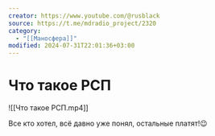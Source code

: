 ```yaml
---
creator: https://www.youtube.com/@rusblack
source: https://t.me/mdradio_project/2320
category:
  - "[[Маносфера]]"
modified: 2024-07-31T22:01:36+03:00
---
```


# Что такое РСП

![[Что такое РСП.mp4]]

Все кто хотел, всё давно уже понял, остальные платят!😉
